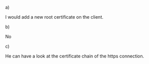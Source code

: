 a)

I would add a new root certificate on the client.

b)

No

c)

He can have a look at the certificate chain of the https connection.
